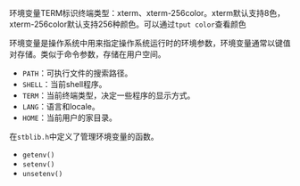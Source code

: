 环境变量TERM标识终端类型：xterm、xterm-256color。xterm默认支持8色， xterm-256color默认支持256种颜色。可以通过`tput color`查看颜色


环境变量是操作系统中用来指定操作系统运行时的环境参数，环境变量通常以键值对存储。类似于命令参数，存储在用户空间。

* `PATH`：可执行文件的搜索路径。
* `SHELL`：当前shell程序。
* `TERM`：当前终端类型，决定一些程序的显示方式。
* `LANG`：语言和locale。
* `HOME`：当前用户的家目录。


在`stblib.h`中定义了管理环境变量的函数。

* `getenv()`
* `setenv()`
* `unsetenv()`

